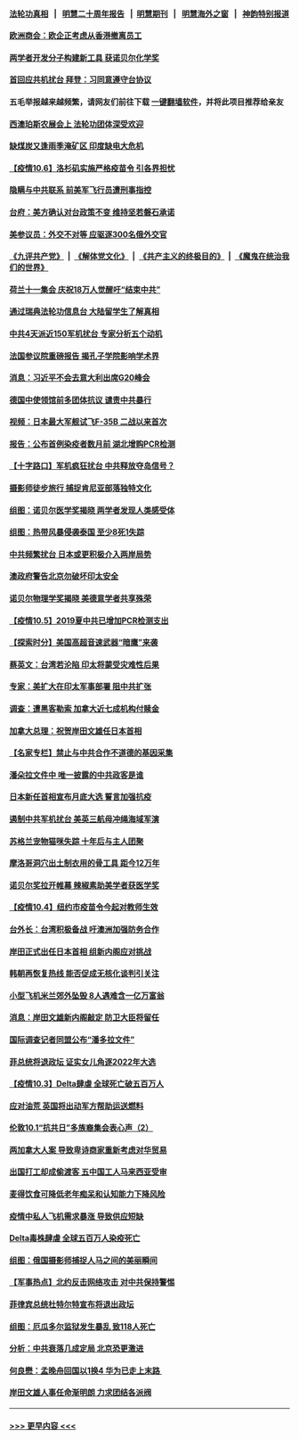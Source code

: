 #### [法轮功真相](https://github.com/gfw-breaker/truth/blob/master/README.md?t=0) &nbsp;&nbsp;|&nbsp;&nbsp; [明慧二十周年报告](https://github.com/gfw-breaker/mh-reports/blob/master/README.md?t=0) &nbsp;&nbsp;|&nbsp;&nbsp;[明慧期刊](https://github.com/gfw-breaker/mh-qikan) &nbsp;&nbsp;|&nbsp;&nbsp; [明慧海外之窗](https://github.com/gfw-breaker/mh-news/blob/master/README.md?t=0) &nbsp;&nbsp;|&nbsp;&nbsp; [神韵特别报道](https://github.com/gfw-breaker/mh-news/blob/master/shenyun.md?t=0)
#### [欧洲商会：欧企正考虑从香港撤离员工](../pages/nsc418/n13286003.md?t=10062351) 
#### [两学者开发分子构建新工具 获诺贝尔化学奖](../pages/nsc418/n13285529.md?t=10062351) 
#### [首回应共机扰台 拜登：习同意遵守台协议](../pages/nsc418/n13285760.md?t=10062351) 
#### 五毛举报越来越频繁，请网友们前往下载 [一键翻墙软件](https://github.com/gfw-breaker/ssr-accounts)，并将此项目推荐给亲友
#### [西澳珀斯农展会上 法轮功团体深受欢迎](../pages/nsc418/n13285395.md?t=10062351) 
#### [缺煤炭又逢雨季淹矿区 印度缺电大危机](../pages/nsc418/n13285564.md?t=10062351) 
#### [【疫情10.6】洛杉矶实施严格疫苗令 引各界担忧](../pages/nsc418/n13285259.md?t=10062351) 
#### [隐瞒与中共联系 前美军飞行员遭刑事指控](../pages/nsc418/n13285177.md?t=10062351) 
#### [台府：美方确认对台政策不变 维持坚若磐石承诺](../pages/nsc418/n13284524.md?t=10062351) 
#### [美参议员：外交不对等 应驱逐300名俄外交官](../pages/nsc418/n13284469.md?t=10062351) 
#### [《九评共产党》](https://github.com/begood0513/9ping.md/blob/master/README.md) &nbsp;|&nbsp; [《解体党文化》](../../../../jtdwh.md/blob/master/README.md)  &nbsp;|&nbsp; [《共产主义的终极目的》](../../../../gczydzjmd.md/blob/master/README.md) &nbsp;|&nbsp; [《魔鬼在统治我们的世界》](../../../../mgztzwmdsj.md/blob/master/README.md) 
#### [荷兰十一集会 庆祝18万人觉醒吁“结束中共”](../pages/nsc418/n13284323.md?t=10062351) 
#### [通过瑞典法轮功信息台 大陆留学生了解真相](../pages/nsc418/n13283471.md?t=10062351) 
#### [中共4天派近150军机扰台 专家分析五个动机](../pages/nsc418/n13284017.md?t=10062351) 
#### [法国参议院重磅报告 揭孔子学院影响学术界](../pages/nsc418/n13284050.md?t=10062351) 
#### [消息：习近平不会去意大利出席G20峰会](../pages/nsc418/n13283878.md?t=10062351) 
#### [德国中使领馆前多团体抗议 谴责中共暴行](../pages/nsc418/n13281724.md?t=10062351) 
#### [视频：日本最大军舰试飞F-35B 二战以来首次](../pages/nsc418/n13283698.md?t=10062351) 
#### [报告：公布首例染疫者数月前 湖北增购PCR检测](../pages/nsc418/n13283599.md?t=10062351) 
#### [【十字路口】军机疯狂扰台 中共释放夺岛信号？](../pages/nsc418/n13283105.md?t=10062351) 
#### [摄影师徒步旅行 捕捉肯尼亚部落独特文化](../pages/nsc418/n13283131.md?t=10062351) 
#### [组图：诺贝尔医学奖揭晓 两学者发现人类感受体](../pages/nsc418/n13283193.md?t=10062351) 
#### [组图：热带风暴侵袭泰国 至少8死1失踪](../pages/nsc418/n13282818.md?t=10062351) 
#### [中共频繁扰台 日本或更积极介入两岸局势](../pages/nsc418/n13283377.md?t=10062351) 
#### [澳政府警告北京勿破坏印太安全](../pages/nsc418/n13283090.md?t=10062351) 
#### [诺贝尔物理学奖揭晓 美德意学者共享殊荣](../pages/nsc418/n13282948.md?t=10062351) 
#### [【疫情10.5】2019夏中共已增加PCR检测支出](../pages/nsc418/n13282576.md?t=10062351) 
#### [【探索时分】美国高超音速武器“暗鹰”来袭](../pages/nsc418/n13281915.md?t=10062351) 
#### [蔡英文：台湾若沦陷 印太将蒙受灾难性后果](../pages/nsc418/n13282678.md?t=10062351) 
#### [专家：美扩大在印太军事部署 阻中共扩张](../pages/nsc418/n13282280.md?t=10062351) 
#### [调查：遭黑客勒索 加拿大近七成机构付赎金](../pages/nsc418/n13282121.md?t=10062351) 
#### [加拿大总理：祝贺岸田文雄任日本首相](../pages/nsc418/n13281154.md?t=10062351) 
#### [【名家专栏】禁止与中共合作不道德的基因采集](../pages/nsc418/n13280655.md?t=10062351) 
#### [潘朵拉文件中 唯一披露的中共政客是谁](../pages/nsc418/n13280933.md?t=10062351) 
#### [日本新任首相宣布月底大选 誓言加强抗疫](../pages/nsc418/n13281151.md?t=10062351) 
#### [遏制中共军机扰台 美英三航母冲绳海域军演](../pages/nsc418/n13280925.md?t=10062351) 
#### [苏格兰宠物猫咪失踪 十年后与主人团聚](../pages/nsc418/n13280619.md?t=10062351) 
#### [摩洛哥洞穴出土制衣用的骨工具 距今12万年](../pages/nsc418/n13280536.md?t=10062351) 
#### [诺贝尔奖拉开帷幕 辣椒素助美学者获医学奖](../pages/nsc418/n13280376.md?t=10062351) 
#### [【疫情10.4】纽约市疫苗令今起对教师生效](../pages/nsc418/n13279837.md?t=10062351) 
#### [台外长：台湾积极备战 吁澳洲加强防务合作](../pages/nsc418/n13280021.md?t=10062351) 
#### [岸田正式出任日本首相 组新内阁应对挑战](../pages/nsc418/n13279585.md?t=10062351) 
#### [韩朝再恢复热线 能否促成无核化谈判引关注](../pages/nsc418/n13279296.md?t=10062351) 
#### [小型飞机米兰郊外坠毁 8人遇难含一亿万富翁](../pages/nsc418/n13278829.md?t=10062351) 
#### [消息：岸田文雄新内阁敲定 防卫大臣将留任](../pages/nsc418/n13278428.md?t=10062351) 
#### [国际调查记者同盟公布“潘多拉文件”](../pages/nsc418/n13278711.md?t=10062351) 
#### [菲总统将退政坛 证实女儿角逐2022年大选](../pages/nsc418/n13278443.md?t=10062351) 
#### [【疫情10.3】Delta肆虐 全球死亡破五百万人](../pages/nsc418/n13278027.md?t=10062351) 
#### [应对油荒 英国将出动军方帮助运送燃料](../pages/nsc418/n13277277.md?t=10062351) 
#### [伦敦10.1“抗共日”多族裔集会表心声（2）](../pages/nsc418/n13277252.md?t=10062351) 
#### [两加拿大人案 导致卑诗商家重新考虑对华贸易](../pages/nsc418/n13277093.md?t=10062351) 
#### [出国打工却成偷渡客 五中国工人马来西亚受审](../pages/nsc418/n13277025.md?t=10062351) 
#### [麦得饮食可降低老年痴呆和认知能力下降风险](../pages/nsc418/n13276978.md?t=10062351) 
#### [疫情中私人飞机需求暴涨 导致供应短缺](../pages/nsc418/n13276812.md?t=10062351) 
#### [Delta毒株肆虐 全球五百万人染疫死亡](../pages/nsc418/n13276554.md?t=10062351) 
#### [组图：俄国摄影师捕捉人马之间的美丽瞬间](../pages/nsc418/n13276234.md?t=10062351) 
#### [【军事热点】北约反击网络攻击 对中共保持警惕](../pages/nsc418/n13274902.md?t=10062351) 
#### [菲律宾总统杜特尔特宣布将退出政坛](../pages/nsc418/n13276518.md?t=10062351) 
#### [组图：厄瓜多尔监狱发生暴乱 致118人死亡](../pages/nsc418/n13276063.md?t=10062351) 
#### [分析：中共衰落几成定局 北京恐更激进](../pages/nsc418/n13275819.md?t=10062351) 
#### [何良懋：孟晚舟回国以1换4 华为已走上末路 ](../pages/nsc418/n13276045.md?t=10062351) 
#### [岸田文雄人事任命渐明朗 力求团结各派阀](../pages/nsc418/n13276050.md?t=10062351) 

----
#### [ >>> 更早内容 <<< ](../indexes/nsc418-earlier.md)
